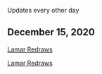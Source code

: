 Updates every other day

## December 15, 2020

[Lamar Redraws](redraws/Baz2.0.png)

[Lamar Redraws](redraws/Dogsby2.0.png)
